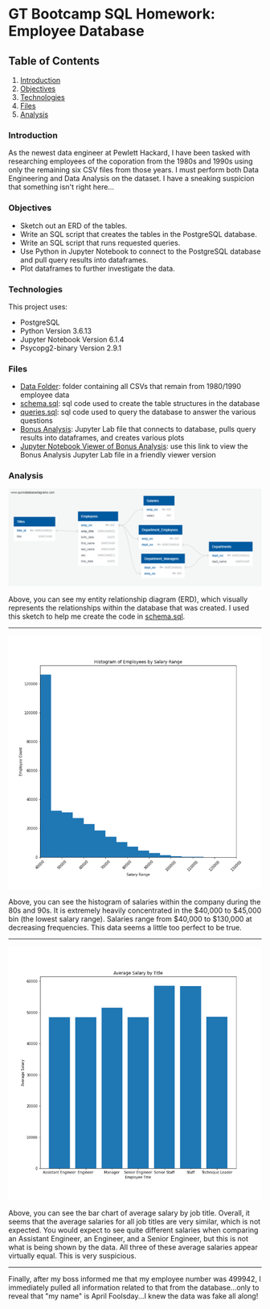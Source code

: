 # GT Bootcamp SQL Homework: Employee Database

## Table of Contents
1. [Introduction](#introduction)
2. [Objectives](#objectives)
3. [Technologies](#technologies)
4. [Files](#files)
5. [Analysis](#analysis)

<a name="introduction"></a>
### Introduction
As the newest data engineer at Pewlett Hackard, I have been tasked with researching employees of the coporation from the 1980s and 1990s using only the remaining six CSV files from those years. I must perform both Data Engineering and Data Analysis on the dataset. I have a sneaking suspicion that something isn't right here...

<a name="objectives"></a>
### Objectives

* Sketch out an ERD of the tables.
* Write an SQL script that creates the tables in the PostgreSQL database.
* Write an SQL script that runs requested queries.
* Use Python in Jupyter Notebook to connect to the PostgreSQL database and pull query results into dataframes.
* Plot dataframes to further investigate the data.

<a name="technologies"></a>
### Technologies
This project uses: 
* PostgreSQL
* Python Version 3.6.13
* Jupyter Notebook Version 6.1.4
* Psycopg2-binary Version 2.9.1

<a name="files"></a>
### Files

* [Data Folder](EmployeeSQL/data): folder containing all CSVs that remain from 1980/1990 employee data
* [schema.sql](EmployeeSQL/schema.sql): sql code used to create the table structures in the database
* [queries.sql](EmployeeSQL/queries.sql): sql code used to query the database to answer the various questions
* [Bonus Analysis](EmployeeSQL/Bonus_Analysis.ipynb): Jupyter Lab file that connects to database, pulls query results into dataframes, and creates various plots
* [Jupyter Notebook Viewer of Bonus Analysis](https://nbviewer.jupyter.org/github/khutula/sql-challenge/blob/main/EmployeeSQL/Bonus_Analysis.ipynb): use this link to view the Bonus Analysis Jupyter Lab file in a friendly viewer version

<a name="analysis"></a>
### Analysis

![ERD Sketch](EmployeeSQL/ERD_Sketch.png)

Above, you can see my entity relationship diagram (ERD), which visually represents the relationships within the database that was created. I used this sketch to help me create the code in [schema.sql](EmployeeSQL/schema.sql).

----
![Salary_Histogram](EmployeeSQL/Salary_Histogram.png)

Above, you can see the histogram of salaries within the company during the 80s and 90s. It is extremely heavily concentrated in the $40,000 to $45,000 bin (the lowest salary range). Salaries range from $40,000 to $130,000 at decreasing frequencies. This data seems a little too perfect to be true.

----
![Salary_Title_Bar](EmployeeSQL/Salary_Title_Bar.png)

Above, you can see the bar chart of average salary by job title.  Overall, it seems that the average salaries for all job titles are very similar, which is not expected. You would expect to see quite different salaries when comparing an Assistant Engineer, an Engineer, and a Senior Engineer, but this is not what is being shown by the data. All three of these average salaries appear virtually equal. This is very suspicious.

----
Finally, after my boss informed me that my employee number was 499942, I immediately pulled all information related to that from the database...only to reveal that "my name" is April Foolsday...I knew the data was fake all along!
